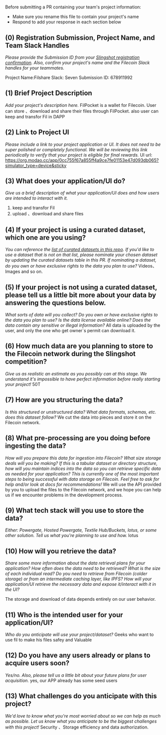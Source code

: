# <FilPocket>

Before submitting a PR containing your team's project information:
- Make sure you rename this file to contain your project's name
- Respond to add your response in each section below

## (0) Registration Submission, Project Name, and Team Slack Handles

*Please provide the Submission ID from your [Slingshot registration confirmation](https://slingshot.filecoin.io/register-now).  Also, confirm your project's name and the Filecoin Slack handles for your teammates.*

Project Name:Filshare
Slack: Seven
Submission ID: 678911992

## (1) Brief Project Description

*Add your project's description here.*
FilPocket is a wallet for Filecoin. 
User can store 、download and share their files through FilPocket. also user can keep and transfor Fil in DAPP


## (2) Link to Project UI

*Please include a link to your project application or UI. It does not need to be super polished or completely functional. We will be reviewing this link periodically to verify that your project is eligible for final rewards.*
UI url: https://org.modao.cc/app/0cc755f67a855ff4a9ce7fe01153e47d093db065?simulator_type=device&sticky

## (3) What does your application/UI do?

*Give us a brief description of what your application/UI does and how users are intended to interact with it.*
1. keep and transfor Fil
2. upload 、download and share files


## (4) If your project is using a curated dataset, which one are you using?

*You can reference the [list of curated datasets in this repo](https://github.com/filecoin-project/slingshot/blob/master/datasets.md). If you'd like to use a dataset that is not on that list, please nominate your chosen dataset by updating the curated datasets table in this PR. If nominating a dataset, do you own or have exclusive rights to the data you plan to use?*
Videos、Images and so on.

## (5) If your project is not using a curated dataset, please tell us a little bit more about your data by answering the questions below.

*What sorts of data will you collect? Do you own or have exclusive rights to the data you plan to use? Is the data license available online? Does the data contain any sensitive or illegal information?*
All data is uploaded by the user, and only the one who get owner`s permit can download it.

## (6) How much data are you planning to store to the Filecoin network during the Slingshot competition?

*Give us as realistic an estimate as you possibly can at this stage. We understand it's impossible to have perfect information before really starting your project!*
50T

## (7) How are you structuring the data?

*Is this structured or unstructured data? What data formats, schemas, etc. does this dataset follow?*
We cut the data into pieces and store it on the Filecoin network.

## (8) What pre-processing are you doing before ingesting the data?

*How will you prepare this data for ingestion into Filecoin? What size storage deals will you be making? If this is a tabular dataset or directory structure, how will you maintain indices into the data so you can retrieve specific data as needed for your application? This is currently one of the most important steps to being successful with data storage on Filecoin. Feel free to ask for help and/or look at docs for recommendations!*
We will use the API provided by you to upload the files to the Filecoin network, and we hope you can help us if we encounter problems in the development process.


## (9)  What tech stack will you use to store the data?

*Either: Powergate, Hosted Powergate, Textile Hub/Buckets, lotus, or some other solution. Tell us what you're planning to use and how.*
lotus

## (10) How will you retrieve the data?

*Share some more information about the data retrieval plans for your application? How often does the data need to be retrieved? What is the size of each individual read? Do you need to retrieve from Filecoin (colder storage) or from an intermediate caching layer, like IPFS? How will your application/UI retrieve the necessary data and expose it/interact with it in the UI?*


The storage and download of data depends entirely on our user behavior.

## (11) Who is the intended user for your application/UI?

*Who do you anticipate will use your project/dataset?*
Geeks who want to use fil to make his files safey and Valuable

## (12) Do you have any users already or plans to acquire users soon?

*Yes/no. Also, please tell us a little bit about your future plans for user acquisition.*
yes, our APP already has some seed users

## (13) What challenges do you anticipate with this project?

*We'd love to know what you're most worried about so we can help as much as possible. Let us know what you anticipate to be the biggest challenges with this project!*
Security 、Storage efficiency and data authorization.